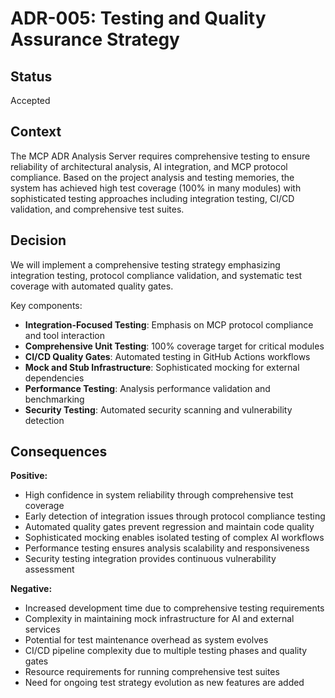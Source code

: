 # ADR-005: Testing and Quality Assurance Strategy

## Status

Accepted

## Context

The MCP ADR Analysis Server requires comprehensive testing to ensure reliability of architectural analysis, AI integration, and MCP protocol compliance. Based on the project analysis and testing memories, the system has achieved high test coverage (100% in many modules) with sophisticated testing approaches including integration testing, CI/CD validation, and comprehensive test suites.

## Decision

We will implement a comprehensive testing strategy emphasizing integration testing, protocol compliance validation, and systematic test coverage with automated quality gates.

Key components:

- **Integration-Focused Testing**: Emphasis on MCP protocol compliance and tool interaction
- **Comprehensive Unit Testing**: 100% coverage target for critical modules
- **CI/CD Quality Gates**: Automated testing in GitHub Actions workflows
- **Mock and Stub Infrastructure**: Sophisticated mocking for external dependencies
- **Performance Testing**: Analysis performance validation and benchmarking
- **Security Testing**: Automated security scanning and vulnerability detection

## Consequences

**Positive:**

- High confidence in system reliability through comprehensive test coverage
- Early detection of integration issues through protocol compliance testing
- Automated quality gates prevent regression and maintain code quality
- Sophisticated mocking enables isolated testing of complex AI workflows
- Performance testing ensures analysis scalability and responsiveness
- Security testing integration provides continuous vulnerability assessment

**Negative:**

- Increased development time due to comprehensive testing requirements
- Complexity in maintaining mock infrastructure for AI and external services
- Potential for test maintenance overhead as system evolves
- CI/CD pipeline complexity due to multiple testing phases and quality gates
- Resource requirements for running comprehensive test suites
- Need for ongoing test strategy evolution as new features are added
